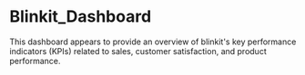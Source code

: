 # Blinkit_Dashboard
 This dashboard appears to provide an overview of blinkit's key performance indicators (KPIs) related to sales, customer satisfaction, and product performance.
